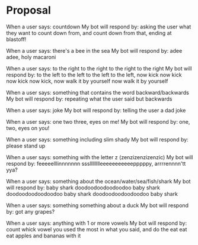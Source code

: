 # Proposal

When a user says: countdown
My bot will respond by: asking the user what they want to count down from, and count down from that, ending at blastoff!

When a user says: there's a bee in the sea
My bot will respond by: adee adee, holy macaroni

When a user says: to the right to the right to the right to the right 
My bot will respond by: to the left to the left to the left to the left, now kick now kick now kick now kick, now walk it by yourself now walk it by yourself

When a user says: something that contains the word backward/backwards
My bot will respond by: repeating what the user said but backwards

When a user says: joke
My bot will respond by: telling the user a dad joke

When a user says: one two three, eyes on me!
My bot will respond by: one, two, eyes on you!

When a user says: something including slim shady
My bot will respond by: please stand up

When a user says: something with the letter z (zenzizenzizenzic)
My bot will respond by: feeeeelllinnnnnnn ssslllllllleeeeeeeeeeepppppy, arrrrennnn'tt yya? 

When a user says: something about the ocean/water/sea/fish/shark
My bot will respond by: baby shark doodoodoodoodoodoo baby shark doodoodoodoodoodoo baby shark doodoodoodoodoodoo baby shark

When a user says: something something about a duck
My bot will respond by: got any grapes?

When a user says: anything with 1 or more vowels
My bot will respond by: count whick vowel you used the most in what you said, and do the eat eat eat apples and bananas with it